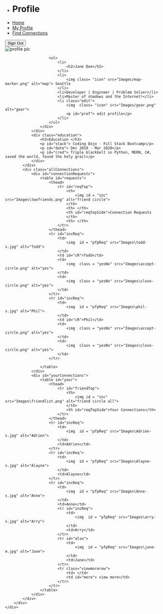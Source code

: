 <!DOCTYPE html>
<html lang="en">

<head>
    <meta charset="UTF-8">
    <meta name="viewport" content="width=device-width, initial-scale=1.0">
    <title>Profile Page</title>
    <link rel="stylesheet" href="style.css">
</head>

<body>
    <div class="container">
        <div class="nav">
            <ul class="nav-links">
                <li>
                    <h1 class="profile">Profile</h1>
                </li>
                <li><a href="#">Home</a></li>
                <li><a href="#" class="active">My Profile</a></li>
                <li><a href="#">Find Connections</a></li>
            </ul>
            <button class="btn">Sign Out</button>
        </div>
        <div class="mainContent">
            <div class="profileEducation">
                <div class="userCard">
                    <div class="top-strip">
                        <img id = "pic" src="Images/user-circle.png" alt="profile pic">
                    </div>
                    <div class="bottom-strip">

                        <ul>
                            <li>
                                <h2>Jane Doe</h2>
                            </li>
                            <li>
                                <img class= "icon" src="Images/map-marker.png" alt="map"> Seattle
                            </li>
                            <li>Developer | Engineer | Problem Solver</li>
                            <li>Master of shadows and the Internet!</li>
                            <li class="edit">
                                <img  class= "icon" src="Images/gear.png" alt="gear"> 
                                <p id="prof"> edit profile</p>
                            </li>
                        </ul>
                    </div>
                </div>
                <div class="education">
                    <h3>Education </h3>
                    <p id="stack"> Coding Dojo - Full Stack Bootcamp</p>
                    <p id="date"> Dec 2019 - Mar 2020</p>
                    <p id="cred"> Triple blackbelt in Python, MERN, C#, saved the world, found the holy grail</p>
                </div>
            </div>
            <div class="allConnections">
                <div id="connectionRequests">
                    <table id="requests">
                        <thead>
                            <tr id="reqTop">
                                <th>
                                    <img id = "inc" src="Images\twofriends.png" alt="friend circle">
                                </th>
                                <th> </th>
                                <th id="reqTopSide">Connection Requests
                                </th>
                                <th> </th>
                            </tr> 
                        </thead>
                        <tr id="incReq">
                            <td>                                
                                <img  id = "pfpReq" src="Images\todd-s.jpg" alt="Todd">
                            </td>
                            <td id="cR">Todd</td>
                            <td>
                                <img  class = "yesNo" src="Images\accept-circle.png" alt="yes"> 
                            </td>
                            <td>
                                <img  class = "yesNo" src="Images\close-circle.png" alt="yes"> 
                            </td>
                        </tr>
                        <tr id="incReq">
                            <td>                                
                                <img  id = "pfpReq" src="Images\phil-s.jpg" alt="Phil"> 
                            </td>
                            <td id="cR">Phil</td>
                            <td>
                                <img  class = "yesNo" src="Images\accept-circle.png" alt="yes"> 
                            </td>
                            <td>
                                <img  class = "yesNo" src="Images\close-circle.png" alt="yes"> 
                            </td>
                        </tr>

                    </table>
                </div>
                <div id="yourConnections">
                    <table id="your">
                        <thead>
                            <tr id="friendTop">
                                <th>
                                    <img id = "inc" src="Images\friendlist.png" alt="friend circle all">
                                </th>
                                <th id="reqTopSide">Your Connections</th>
                            </tr> 
                        </thead>
                        <tr id="incReq">
                            <td>                                
                                <img  id = "pfpReq" src="Images\Adrien-s.jpg" alt="Adrien"> 
                            </td>
                            <td>Adrien</td>
                        </tr>
                        <tr id="incReq">
                            <td>                                
                                <img  id = "pfpReq" src="Images\Alayne-s.jpg" alt="Alayne"> 
                            </td>
                            <td>Alayne</td>
                        </tr>
                        <tr id="incReq">
                            <td>                                
                                <img  id = "pfpReq" src="Images\Anne-s.jpg" alt="Anne"> 
                            </td>
                            <td>Anne</td>
                            <tr id="incReq">
                                <td>                                
                                    <img  id = "pfpReq" src="Images\arry-s.jpg" alt="Arry"> 
                                </td>
                                <td>Arry</td>
                            </tr>
                            <tr id="also">
                                <td>                                
                                    <img  id = "pfpReq" src="Images\jane-m.jpg" alt="Jane"> 
                                </td>
                                <td>Jane</td>
                            </tr>
                            <tr class="viewmorerow">
                                <td> </td>
                                <td id="more"> view more</td>
                            </tr>
                        </tr>
                    </table>
                </div>
            </div>
        </div>
    </div>
</body>

</html>
